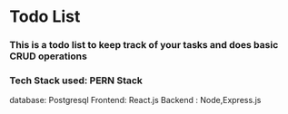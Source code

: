 # Todo List

### This is a todo list to keep track of your tasks and does basic CRUD operations

### Tech Stack used: PERN Stack

 database: Postgresql
 Frontend: React.js
 Backend : Node,Express.js
